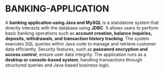 # BANKING-APPLICATION
A **banking application using Java and MySQL** is a standalone system that directly interacts with the database using **JDBC**. It allows users to perform basic banking operations such as **account creation, balance inquiries, deposits, withdrawals, and transaction history tracking**. The system executes SQL queries within Java code to manage and retrieve customer data efficiently. Security features, such as **password encryption and access control**, ensure user data integrity. The application runs as a **desktop or console-based system**, handling transactions through structured queries and Java-based business logic.
